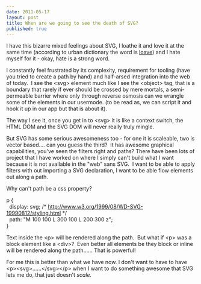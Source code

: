 ```yaml
---
date: 2011-05-17
layout: post
title: When are we going to see the death of SVG?
published: true
---
```

<p>I have this bizarre mixed feelings about SVG, I loathe it and love it at the same time (according to urban dictionary the word is <a href="http://www.urbandictionary.com/define.php?term=loave&amp;defid=4855182">loave</a>) and I hate myself for it - okay, hate is a strong word.</p>
<p />
<div>I constantly feel frustrated by its complexity, requirement for tooling (have you tried to create a path by hand) and half-arsed integration into the web of today. &nbsp;I see the &lt;svg&gt; element much like I see the &lt;object&gt; tag, that is a boundary that rarely if ever should be crossed by mere mortals, a semi-permeable barrier where only through reverse osmosis can we wrangle some of the elements in our usermode. (to be read as, we can script it and hook it up in our app but that is about it).</div>
<p />
<div>The way I see it, once you get in to &lt;svg&gt; it is like a context switch, the HTML DOM and the SVG DOM will never really truly mingle.</div>
<p />
<div>But SVG has some serious awesomeness too - for one it is scaleable, two is vector based.... can you guess the third? &nbsp;It has awesome graphical capabilities, you've seen the filters right and paths? There have been lots of project that I have worked on where I simply can't build what I want because it is not available in the "web" sans SVG. &nbsp;I want to be able to apply filters with out importing a SVG declaration, I want to be able flow elements out along a path.</div>
<p />
<div>Why can't path be a css property?</div>
<p />
<div>p {</div>
<div>&nbsp; display: svg; /* <a href="http://www.w3.org/1999/08/WD-SVG-19990812/styling.html">http://www.w3.org/1999/08/WD-SVG-19990812/styling.html</a> */</div>
<div>&nbsp; path:&nbsp;"M 100 100 L 300 100 L 200 300 z";</div>
<div>}</div>
<p />
<div>Text inside the &lt;p&gt; will be rendered along the path. &nbsp;But what if &lt;p&gt; was a block element like a &lt;div&gt;? &nbsp;Even better all elements be they block or inline will be rendered along the path...... That is powerful!</div>
<p />
<div>For me this is better than what we have now. I don't want to have to have &lt;p&gt;&lt;svg&gt;......&lt;/svg&gt;&lt;/p&gt; when I want to do something awesome that SVG lets me do, that just doesn't <em>scale.</em></div>

